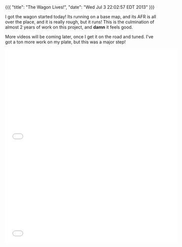 {{{
  "title": "The Wagon Lives!",
  "date": "Wed Jul  3 22:02:57 EDT 2013"
}}}

I got the wagon started today! Its running on a base map, and its AFR is all over the place, and it is really rough, but it runs! This is the culmination of almost 2 years of work on this project, and __damn__ it feels good.

More videos will be coming later, once I get it on the road and tuned. I've got a ton more work on my plate, but this was a major step!

<iframe width="560" height="315" src="//www.youtube.com/embed/0c4Snoy1GV4" frameborder="0" allowfullscreen></iframe>

<iframe width="560" height="315" src="//www.youtube.com/embed/YoOo4_zVeoI" frameborder="0" allowfullscreen></iframe>


